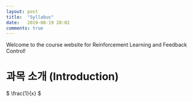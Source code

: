 ```yaml
---
layout: post
title:  "Syllabus"
date:   2019-08-19 20:02
comments: true
---
```

  
Welcome to the course website for Reinforcement Learning and Feedback Control!

# 과목 소개 (Introduction)

$
\frac{1}{x}
$

